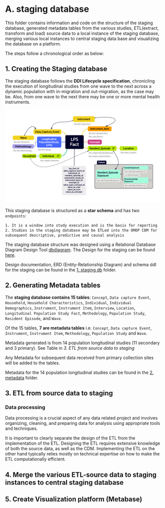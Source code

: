 # A. staging database
This folder contains information and code on the structure of the staging database, generated metadata tables from the various studies, ETL(extract, transform and load) source data to a local instance of the staging database, merging various local instances to central staging data base and visualizing the database on a platform.

The steps follow a chronological order as below:

## 1. Creating the Staging database

The staging database follows the **DDI Lifecycle specification**, chronicling the execution of longitudinal studies from one wave to the next across a dynamic population with in-migration and out-migration, as the case may be. Also, from one wave to the next there may be one or more mental health instruments.

![image](../../images/LS%20Fact%20v4-3.png)

This staging database is structured as a **star schema** and has two `endpoints`: 

    1. It is a window into study execution and is the basis for reporting
    2. Studies in the staging database may be ETLed into the OMOP CDM for 
    subsequent descriptive, predictive and causal analysis

The staging database structure was designed using a Relational Database Diagram Design Tool [dbdiagram](https://dbdiagram.io/). The Design for the staging can be found [here](https://dbdiagram.io/d/MH-INSPIRE-Staging-Dataset-v1-1-65fa7820ae072629ce783398).

Design documentation, ERD (Entity-Relationship Diagram) and schema ddl for the staging can be found in the [1. staging db](./1.%20staging%20db) folder.
    
## 2. Generating Metadata tables
The **staging database contains 15 tables**: `Concept`, `Data capture Event`, `Household`, `Household Characteristics`,
`Individual`, `Individual Demographics`, `Instrument`, `Instrument Item`, `Interview`, `Location`,
`Longitudinal Population Study Fact`, `Methodology`, `Population Study`, `Resident Episode`, and `Wave`.

Of the 15 tables, **7 are metadata tables** i.e. `Concept`, `Data capture Event`, `Instrument`, `Instrument Item`, `Methodology`, `Population Study` and `Wave`.

Metadata generated is from 14 population longitudinal studies (11 secondary and 3 primary). See Table in _3. ETL from source data to staging_

Any Metadata for subsequent data received from primary collection sites will be added to the tables.

Metadata for the 14 population longitudinal studies can be found in the [2. metadata](./2.%20metadata%20) folder.

## 3. ETL from source data to staging

### Data processing
Data processing is a crucial aspect of any data related project and involves organizing, cleaning, and preparing data for analysis using appropriate tools and techniques.

It is important to clearly separate the design of the ETL from the implementation of the ETL. Designing the ETL requires extensive knowledge of both the source data, as well as the CDM. Implementing the ETL on the other hand typically relies mostly on technical expertise on how to make the ETL computationally efficient.


## 4. Merge the various ETL-source data to staging instances to central staging database


## 5. Create Visualization platform (Metabase)






